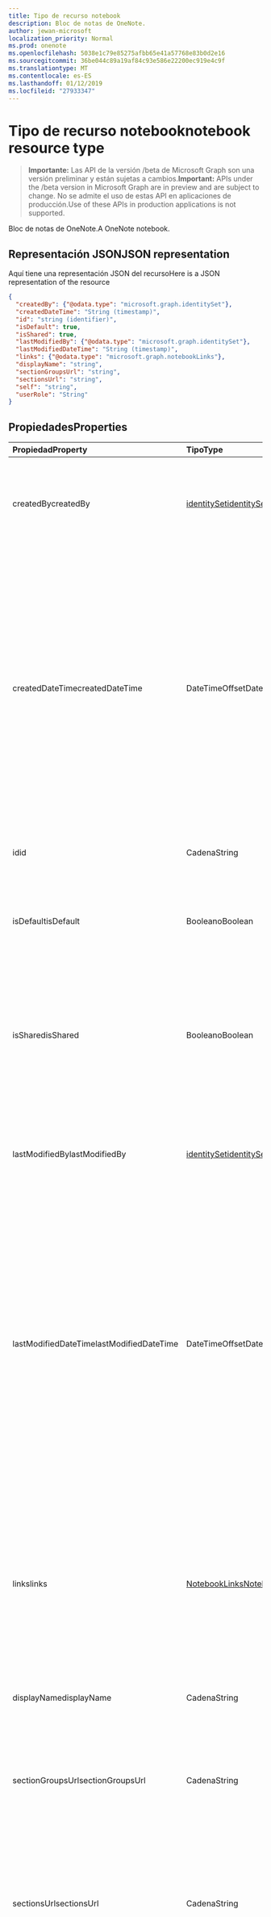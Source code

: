 ```yaml
---
title: Tipo de recurso notebook
description: Bloc de notas de OneNote.
author: jewan-microsoft
localization_priority: Normal
ms.prod: onenote
ms.openlocfilehash: 5038e1c79e85275afbb65e41a57768e83b0d2e16
ms.sourcegitcommit: 36be044c89a19af84c93e586e22200ec919e4c9f
ms.translationtype: MT
ms.contentlocale: es-ES
ms.lasthandoff: 01/12/2019
ms.locfileid: "27933347"
---
```

# <a name="notebook-resource-type"></a><span data-ttu-id="e4af6-103">Tipo de recurso notebook</span><span class="sxs-lookup"><span data-stu-id="e4af6-103">notebook resource type</span></span>

> <span data-ttu-id="e4af6-104">**Importante:** Las API de la versión /beta de Microsoft Graph son una versión preliminar y están sujetas a cambios.</span><span class="sxs-lookup"><span data-stu-id="e4af6-104">**Important:** APIs under the /beta version in Microsoft Graph are in preview and are subject to change.</span></span> <span data-ttu-id="e4af6-105">No se admite el uso de estas API en aplicaciones de producción.</span><span class="sxs-lookup"><span data-stu-id="e4af6-105">Use of these APIs in production applications is not supported.</span></span>

<span data-ttu-id="e4af6-106">Bloc de notas de OneNote.</span><span class="sxs-lookup"><span data-stu-id="e4af6-106">A OneNote notebook.</span></span>

## <a name="json-representation"></a><span data-ttu-id="e4af6-107">Representación JSON</span><span class="sxs-lookup"><span data-stu-id="e4af6-107">JSON representation</span></span>

<span data-ttu-id="e4af6-108">Aquí tiene una representación JSON del recurso</span><span class="sxs-lookup"><span data-stu-id="e4af6-108">Here is a JSON representation of the resource</span></span>

<!-- {
  "blockType": "resource",
  "optionalProperties": [
    "sectionGroups",
    "sections"
  ],
  "@odata.type": "microsoft.graph.notebook"
}-->

```json
{
  "createdBy": {"@odata.type": "microsoft.graph.identitySet"},
  "createdDateTime": "String (timestamp)",
  "id": "string (identifier)",
  "isDefault": true,
  "isShared": true,
  "lastModifiedBy": {"@odata.type": "microsoft.graph.identitySet"},
  "lastModifiedDateTime": "String (timestamp)",
  "links": {"@odata.type": "microsoft.graph.notebookLinks"},
  "displayName": "string",
  "sectionGroupsUrl": "string",
  "sectionsUrl": "string",
  "self": "string",
  "userRole": "String"
}

```
## <a name="properties"></a><span data-ttu-id="e4af6-109">Propiedades</span><span class="sxs-lookup"><span data-stu-id="e4af6-109">Properties</span></span>
| <span data-ttu-id="e4af6-110">Propiedad</span><span class="sxs-lookup"><span data-stu-id="e4af6-110">Property</span></span>     | <span data-ttu-id="e4af6-111">Tipo</span><span class="sxs-lookup"><span data-stu-id="e4af6-111">Type</span></span>   |<span data-ttu-id="e4af6-112">Descripción</span><span class="sxs-lookup"><span data-stu-id="e4af6-112">Description</span></span>|
|:---------------|:--------|:----------|
|<span data-ttu-id="e4af6-113">createdBy</span><span class="sxs-lookup"><span data-stu-id="e4af6-113">createdBy</span></span>|[<span data-ttu-id="e4af6-114">identitySet</span><span class="sxs-lookup"><span data-stu-id="e4af6-114">identitySet</span></span>](identityset.md)|<span data-ttu-id="e4af6-p102">Identidad del usuario, el dispositivo y la aplicación que creó el elemento. Solo lectura.</span><span class="sxs-lookup"><span data-stu-id="e4af6-p102">Identity of the user, device, and application which created the item. Read-only.</span></span>|
|<span data-ttu-id="e4af6-117">createdDateTime</span><span class="sxs-lookup"><span data-stu-id="e4af6-117">createdDateTime</span></span>|<span data-ttu-id="e4af6-118">DateTimeOffset</span><span class="sxs-lookup"><span data-stu-id="e4af6-118">DateTimeOffset</span></span>|<span data-ttu-id="e4af6-p103">La fecha y la hora en que se creó el bloc de notas. La marca de tiempo representa la información de fecha y hora con el formato ISO 8601 y siempre pertenece a la zona horaria UTC. Por ejemplo, medianoche en la zona horaria UTC del 1 de enero de 2014 sería así: `'2014-01-01T00:00:00Z'`. Solo lectura.</span><span class="sxs-lookup"><span data-stu-id="e4af6-p103">The date and time when the notebook was created. The timestamp represents date and time information using ISO 8601 format and is always in UTC time. For example, midnight UTC on Jan 1, 2014 would look like this: `'2014-01-01T00:00:00Z'`. Read-only.</span></span>|
|<span data-ttu-id="e4af6-123">id</span><span class="sxs-lookup"><span data-stu-id="e4af6-123">id</span></span>|<span data-ttu-id="e4af6-124">Cadena</span><span class="sxs-lookup"><span data-stu-id="e4af6-124">String</span></span>|<span data-ttu-id="e4af6-p104">El identificador único del bloc de notas. Solo lectura.</span><span class="sxs-lookup"><span data-stu-id="e4af6-p104">The unique identifier of the notebook. Read-only.</span></span>|
|<span data-ttu-id="e4af6-127">isDefault</span><span class="sxs-lookup"><span data-stu-id="e4af6-127">isDefault</span></span>|<span data-ttu-id="e4af6-128">Booleano</span><span class="sxs-lookup"><span data-stu-id="e4af6-128">Boolean</span></span>|<span data-ttu-id="e4af6-p105">Indica si se trata del bloc de notas predeterminado del usuario. Solo lectura.</span><span class="sxs-lookup"><span data-stu-id="e4af6-p105">Indicates whether this is the user's default notebook. Read-only.</span></span>|
|<span data-ttu-id="e4af6-131">isShared</span><span class="sxs-lookup"><span data-stu-id="e4af6-131">isShared</span></span>|<span data-ttu-id="e4af6-132">Booleano</span><span class="sxs-lookup"><span data-stu-id="e4af6-132">Boolean</span></span>|<span data-ttu-id="e4af6-p106">Indica si se comparte el bloc de notas. Si es true, además del propietario, otros usuarios pueden ver el contenido del bloc de notas. Solo lectura.</span><span class="sxs-lookup"><span data-stu-id="e4af6-p106">Indicates whether the notebook is shared. If true, the contents of the notebook can be seen by people other than the owner. Read-only.</span></span>|
|<span data-ttu-id="e4af6-136">lastModifiedBy</span><span class="sxs-lookup"><span data-stu-id="e4af6-136">lastModifiedBy</span></span>|[<span data-ttu-id="e4af6-137">identitySet</span><span class="sxs-lookup"><span data-stu-id="e4af6-137">identitySet</span></span>](identityset.md)|<span data-ttu-id="e4af6-p107">Identidad del usuario, el dispositivo y la aplicación que creó el elemento. Solo lectura.</span><span class="sxs-lookup"><span data-stu-id="e4af6-p107">Identity of the user, device, and application which created the item. Read-only.</span></span>|
|<span data-ttu-id="e4af6-140">lastModifiedDateTime</span><span class="sxs-lookup"><span data-stu-id="e4af6-140">lastModifiedDateTime</span></span>|<span data-ttu-id="e4af6-141">DateTimeOffset</span><span class="sxs-lookup"><span data-stu-id="e4af6-141">DateTimeOffset</span></span>|<span data-ttu-id="e4af6-p108">La fecha y la hora en que se modificó por última vez el bloc de notas. La marca de tiempo representa la información de fecha y hora con el formato ISO 8601 y siempre pertenece a la zona horaria UTC. Por ejemplo, medianoche en la zona horaria UTC del 1 de enero de 2014 sería así: `'2014-01-01T00:00:00Z'`. Solo lectura.</span><span class="sxs-lookup"><span data-stu-id="e4af6-p108">The date and time when the notebook was last modified. The timestamp represents date and time information using ISO 8601 format and is always in UTC time. For example, midnight UTC on Jan 1, 2014 would look like this: `'2014-01-01T00:00:00Z'`. Read-only.</span></span>|
|<span data-ttu-id="e4af6-146">links</span><span class="sxs-lookup"><span data-stu-id="e4af6-146">links</span></span>|[<span data-ttu-id="e4af6-147">NotebookLinks</span><span class="sxs-lookup"><span data-stu-id="e4af6-147">NotebookLinks</span></span>](notebooklinks.md)|<span data-ttu-id="e4af6-p109">Vínculos para abrir el bloc de notas. El vínculo `oneNoteClientURL` abre el bloc de notas en el cliente nativo de OneNote si está instalado. El vínculo `oneNoteWebURL` abre el bloc de notas en OneNote Online.</span><span class="sxs-lookup"><span data-stu-id="e4af6-p109">Links for opening the notebook. The `oneNoteClientURL` link opens the notebook in the OneNote native client if it's installed. The `oneNoteWebURL` link opens the notebook in OneNote Online.</span></span>|
|<span data-ttu-id="e4af6-151">displayName</span><span class="sxs-lookup"><span data-stu-id="e4af6-151">displayName</span></span>|<span data-ttu-id="e4af6-152">Cadena</span><span class="sxs-lookup"><span data-stu-id="e4af6-152">String</span></span>|<span data-ttu-id="e4af6-153">El nombre del bloc de notas.</span><span class="sxs-lookup"><span data-stu-id="e4af6-153">The name of the notebook.</span></span>|
|<span data-ttu-id="e4af6-154">sectionGroupsUrl</span><span class="sxs-lookup"><span data-stu-id="e4af6-154">sectionGroupsUrl</span></span>|<span data-ttu-id="e4af6-155">Cadena</span><span class="sxs-lookup"><span data-stu-id="e4af6-155">String</span></span>|<span data-ttu-id="e4af6-p110">La dirección URL de la propiedad de navegación `sectionGroups`, que devuelve todos los grupos de secciones del bloc de notas. Solo lectura.</span><span class="sxs-lookup"><span data-stu-id="e4af6-p110">The URL for the `sectionGroups` navigation property, which returns all the section groups in the notebook. Read-only.</span></span>|
|<span data-ttu-id="e4af6-158">sectionsUrl</span><span class="sxs-lookup"><span data-stu-id="e4af6-158">sectionsUrl</span></span>|<span data-ttu-id="e4af6-159">Cadena</span><span class="sxs-lookup"><span data-stu-id="e4af6-159">String</span></span>|<span data-ttu-id="e4af6-p111">La dirección URL de la propiedad de navegación `sections`, que devuelve todas las secciones del bloc de notas. Solo lectura.</span><span class="sxs-lookup"><span data-stu-id="e4af6-p111">The URL for the `sections` navigation property, which returns all the sections in the notebook. Read-only.</span></span>|
|<span data-ttu-id="e4af6-162">self</span><span class="sxs-lookup"><span data-stu-id="e4af6-162">self</span></span>|<span data-ttu-id="e4af6-163">Cadena</span><span class="sxs-lookup"><span data-stu-id="e4af6-163">String</span></span>|<span data-ttu-id="e4af6-p112">El punto de conexión donde puede obtener información detallada sobre el bloc de notas. Solo lectura.</span><span class="sxs-lookup"><span data-stu-id="e4af6-p112">The endpoint where you can get details about the notebook. Read-only.</span></span>|
|<span data-ttu-id="e4af6-166">userRole</span><span class="sxs-lookup"><span data-stu-id="e4af6-166">userRole</span></span>|<span data-ttu-id="e4af6-167">Cadena</span><span class="sxs-lookup"><span data-stu-id="e4af6-167">String</span></span>|<span data-ttu-id="e4af6-p113">Los valores posibles son `Owner`, `Contributor`, `Reader` y `None`. Owner representa el acceso de nivel de propietario al bloc de notas. Contributor representa el acceso de lectura/escritura al bloc de notas. Reader representa el acceso de solo lectura al bloc de notas. Solo lectura.</span><span class="sxs-lookup"><span data-stu-id="e4af6-p113">Possible values are: `Owner`, `Contributor`, `Reader`, `None`. Owner represents owner-level access to the notebook. Contributor represents read/write access to the notebook. Reader represents read-only access to the notebook. Read-only.</span></span>|

## <a name="relationships"></a><span data-ttu-id="e4af6-173">Relaciones</span><span class="sxs-lookup"><span data-stu-id="e4af6-173">Relationships</span></span>
| <span data-ttu-id="e4af6-174">Relación</span><span class="sxs-lookup"><span data-stu-id="e4af6-174">Relationship</span></span> | <span data-ttu-id="e4af6-175">Tipo</span><span class="sxs-lookup"><span data-stu-id="e4af6-175">Type</span></span>   |<span data-ttu-id="e4af6-176">Descripción</span><span class="sxs-lookup"><span data-stu-id="e4af6-176">Description</span></span>|
|:---------------|:--------|:----------|
|<span data-ttu-id="e4af6-177">sectionGroups</span><span class="sxs-lookup"><span data-stu-id="e4af6-177">sectionGroups</span></span>|<span data-ttu-id="e4af6-178">Colección [SectionGroup](sectiongroup.md)</span><span class="sxs-lookup"><span data-stu-id="e4af6-178">[SectionGroup](sectiongroup.md) collection</span></span>|<span data-ttu-id="e4af6-p114">Los grupos de secciones del bloc de notas. Solo lectura. Admite valores NULL.</span><span class="sxs-lookup"><span data-stu-id="e4af6-p114">The section groups in the notebook. Read-only. Nullable.</span></span>|
|<span data-ttu-id="e4af6-182">sections</span><span class="sxs-lookup"><span data-stu-id="e4af6-182">sections</span></span>|<span data-ttu-id="e4af6-183">Colección [Section](section.md)</span><span class="sxs-lookup"><span data-stu-id="e4af6-183">[Section](section.md) collection</span></span>|<span data-ttu-id="e4af6-p115">Secciones del bloc de notas. Solo lectura. Admite valores NULL.</span><span class="sxs-lookup"><span data-stu-id="e4af6-p115">The sections in the notebook. Read-only. Nullable.</span></span>|

## <a name="methods"></a><span data-ttu-id="e4af6-187">Métodos</span><span class="sxs-lookup"><span data-stu-id="e4af6-187">Methods</span></span>

| <span data-ttu-id="e4af6-188">Método</span><span class="sxs-lookup"><span data-stu-id="e4af6-188">Method</span></span>           | <span data-ttu-id="e4af6-189">Tipo de valor devuelto</span><span class="sxs-lookup"><span data-stu-id="e4af6-189">Return Type</span></span>    |<span data-ttu-id="e4af6-190">Descripción</span><span class="sxs-lookup"><span data-stu-id="e4af6-190">Description</span></span>|
|:---------------|:--------|:----------|
|[<span data-ttu-id="e4af6-191">Obtener bloc de notas</span><span class="sxs-lookup"><span data-stu-id="e4af6-191">Get notebook</span></span>](../api/notebook-get.md) | [<span data-ttu-id="e4af6-192">Notebook</span><span class="sxs-lookup"><span data-stu-id="e4af6-192">Notebook</span></span>](notebook.md) |<span data-ttu-id="e4af6-193">Leer las propiedades y las relaciones del bloc de notas.</span><span class="sxs-lookup"><span data-stu-id="e4af6-193">Read the properties and relationships of the notebook.</span></span>|
|[<span data-ttu-id="e4af6-194">getRecentNotebooks</span><span class="sxs-lookup"><span data-stu-id="e4af6-194">getRecentNotebooks</span></span>](../api/notebook-getrecentnotebooks.md) | <span data-ttu-id="e4af6-195">Colección [recentNotebook](recentnotebook.md)</span><span class="sxs-lookup"><span data-stu-id="e4af6-195">[recentNotebook](recentnotebook.md) collection</span></span> | <span data-ttu-id="e4af6-196">Obtener una colección de los blocs de notas a los que ha tenido acceso más recientemente el usuario.</span><span class="sxs-lookup"><span data-stu-id="e4af6-196">Get a collection of the most recently accessed notebooks for the user.</span></span> |
|[<span data-ttu-id="e4af6-197">Crear grupo de secciones</span><span class="sxs-lookup"><span data-stu-id="e4af6-197">Create section group</span></span>](../api/notebook-post-sectiongroups.md) |[<span data-ttu-id="e4af6-198">SectionGroup</span><span class="sxs-lookup"><span data-stu-id="e4af6-198">SectionGroup</span></span>](sectiongroup.md)| <span data-ttu-id="e4af6-199">Crear un grupo de secciones publicándolo en el bloc de notas especificado de la colección sectionGroups.</span><span class="sxs-lookup"><span data-stu-id="e4af6-199">Create a section group by posting to the sectionGroups collection in the specified notebook.</span></span>|
|[<span data-ttu-id="e4af6-200">Enumerar grupos de secciones</span><span class="sxs-lookup"><span data-stu-id="e4af6-200">List section groups</span></span>](../api/notebook-list-sectiongroups.md) |<span data-ttu-id="e4af6-201">Colección [SectionGroup](sectiongroup.md)</span><span class="sxs-lookup"><span data-stu-id="e4af6-201">[SectionGroup](sectiongroup.md) collection</span></span>| <span data-ttu-id="e4af6-202">Obtener una colección de grupos de secciones en el bloc de notas especificado.</span><span class="sxs-lookup"><span data-stu-id="e4af6-202">Get a collection of section groups in the specified notebook.</span></span>|
|[<span data-ttu-id="e4af6-203">Crear sección</span><span class="sxs-lookup"><span data-stu-id="e4af6-203">Create section</span></span>](../api/notebook-post-sections.md) |[<span data-ttu-id="e4af6-204">Section</span><span class="sxs-lookup"><span data-stu-id="e4af6-204">Section</span></span>](section.md)| <span data-ttu-id="e4af6-205">Crear una sección publicándola en el bloc de notas especificado de la colección de secciones.</span><span class="sxs-lookup"><span data-stu-id="e4af6-205">Create a section by posting to the sections collection in the specified notebook.</span></span>|
|[<span data-ttu-id="e4af6-206">Enumerar secciones</span><span class="sxs-lookup"><span data-stu-id="e4af6-206">List sections</span></span>](../api/notebook-list-sections.md) |<span data-ttu-id="e4af6-207">Colección [Section](section.md)</span><span class="sxs-lookup"><span data-stu-id="e4af6-207">[Section](section.md) collection</span></span>| <span data-ttu-id="e4af6-208">Obtener una colección de secciones en el bloc de notas especificado.</span><span class="sxs-lookup"><span data-stu-id="e4af6-208">Get a collection of sections in the specified notebook.</span></span>|
|[<span data-ttu-id="e4af6-209">copyNotebook</span><span class="sxs-lookup"><span data-stu-id="e4af6-209">copyNotebook</span></span>](../api/notebook-copynotebook.md)| <span data-ttu-id="e4af6-210">Ninguno</span><span class="sxs-lookup"><span data-stu-id="e4af6-210">None</span></span> | <span data-ttu-id="e4af6-211">Copia un bloc de notas.</span><span class="sxs-lookup"><span data-stu-id="e4af6-211">Copies a notebook.</span></span>|

<!-- uuid: 8fcb5dbc-d5aa-4681-8e31-b001d5168d79
2015-10-25 14:57:30 UTC -->
<!-- {
  "type": "#page.annotation",
  "description": "notebook resource",
  "keywords": "",
  "section": "documentation",
  "tocPath": ""
}-->
